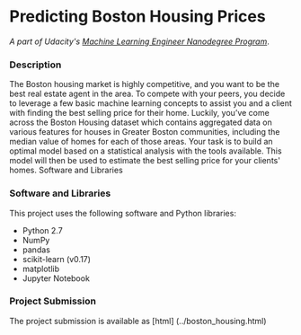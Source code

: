 # Predicting Boston Housing Prices
*A part of Udacity's [Machine Learning Engineer Nanodegree Program](https://www.udacity.com/course/machine-learning-engineer-nanodegree--nd009)*. 

### Description

The Boston housing market is highly competitive, and you want to be the best real estate agent in the area. To compete with your peers, you decide to leverage a few basic machine learning concepts to assist you and a client with finding the best selling price for their home. Luckily, you’ve come across the Boston Housing dataset which contains aggregated data on various features for houses in Greater Boston communities, including the median value of homes for each of those areas. Your task is to build an optimal model based on a statistical analysis with the tools available. This model will then be used to estimate the best selling price for your clients' homes.
Software and Libraries

### Software and Libraries

This project uses the following software and Python libraries:

* Python 2.7
* NumPy
* pandas
* scikit-learn (v0.17)
* matplotlib
* Jupyter Notebook

### Project Submission

The project submission is available as [html] (../boston_housing.html) 
